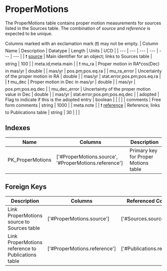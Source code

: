 # ProperMotions
The ProperMotions table contains proper motion measurements for sources listed in the Sources table. The combination of *source* and *reference* is expected to be unique.


Columns marked with an exclamation mark (❗️) may not be empty.
| Column Name | Description | Datatype | Length | Units  | UCD |
| --- | --- | --- | --- | --- | --- |
| ❗️ <ins>source</ins> | Main identifier for an object; links to Sources table | string | 100 |  | meta.id;meta.main  |
| ❗️ mu_ra | Proper motion in RA*cos(Dec) in mas/yr | double |  | mas/yr | pos.pm;pos.eq.ra  |
| mu_ra_error | Uncertainty of the proper motion in RA | double |  | mas/yr | stat.error;pos.pm;pos.eq.ra  |
| ❗️ mu_dec | Proper motion in Dec in mas/yr | double |  | mas/yr | pos.pm;pos.eq.dec  |
| mu_dec_error | Uncertainty of the proper motion value in Dec | double |  | mas/yr | stat.error;pos.pm;pos.eq.dec  |
| adopted | Flag to indicate if this is the adopted entry | boolean |  |  |   |
| comments | Free form comments | string | 1000 |  | meta.note  |
| ❗️ <ins>reference</ins> | Reference; links to Publications table | string | 30 |  |   |

## Indexes
| Name | Columns | Description |
| --- | --- | --- |
| PK_ProperMotions | ['#ProperMotions.source', '#ProperMotions.reference'] | Primary key for Proper Motions table |

## Foreign Keys
| Description | Columns | Referenced Columns |
| --- | --- | --- |
| Link ProperMotions source to Sources table | ['#ProperMotions.source'] | ['#Sources.source'] |
| Link ProperMotions reference to Publications table | ['#ProperMotions.reference'] | ['#Publications.reference'] |
